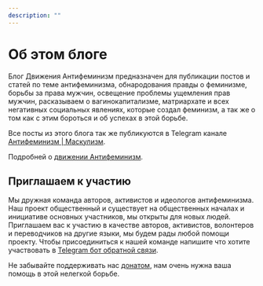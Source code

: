 ```yaml
---
description: ""
---
```

# Об этом блоге

Блог Движения Антифеминизм предназначен для публикации постов и статей по теме антифеминизма, обнародования правды о феминизме, борьбы за права мужчин, освещение проблемы ущемления прав мужчин, расказываем о вагинокапитализме, матриархате и всех негативных социальных явлениях, которые создал феминизм, а так же о том как с этим бороться и об успехах в этой борьбе.

Все посты из этого блога так же публикуются в Telegram канале [Антифеминизм&nbsp;|&nbsp;Маскулизм](https://t.me/antifem_battle).

Подробней о [движении Антифеминизм](https://antifem-move.org/ru/doc/about).

## Приглашаем к участию

Мы дружная команда авторов, активистов и идеологов антифеминизма. Наш проект общественный и существует на общественных началах и инициативе основных участников, мы открыты для новых людей. Приглашаем вас к участию в качестве авторов, активистов, волонтеров и переводчиков на другие языки, мы будем рады любой помощи проекту. Чтобы присоединиться к нашей команде напишите что хотите участвовать в [Telegram бот обратной связи](https://t.me/antifem_battle_feedbackbot).

Не забывайте поддерживать нас [донатом](./donate), нам очень нужна ваша помощь в этой нелегкой борьбе.
